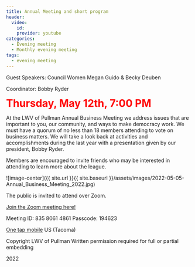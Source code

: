 ```yaml
---
title: Annual Meeting and short program
header:
  video:
    id:
    provider: youtube
categories:
  - Evening meeting
  - Monthly evening meeting
tags:
  - evening meeting
---
```



Guest Speakers:	  Council Women Megan Guido & Becky Deuben


Coordinator:  Bobby Ryder

<span style="color:red; font-size:2em;"> **Thursday, May 12th, 7:00 PM** </span>

At the LWV of Pullman Annual Business Meeting we address issues that are important to you, our community, and ways to make democracy work. We must have a quorum of no less than 18 members attending to vote on business matters. We will take a look back at activities and accomplishments during the last year with a presentation given by our president, Bobby Ryder.

Members are encouraged to invite friends who may be interested in attending to learn more about the league.

![image-center]({{ site.url }}{{ site.baseurl }}/assets/images/2022-05-05-Annual_Business_Meeting_2022.jpg)

The public is invited to attend over Zoom.

[Join the Zoom meeting here!](https://us02web.zoom.us/j/83580614861?pwd=dmJ4a3BIVmVDaUZSM1hlRkZEamlkZz09)

Meeting ID: 835 8061 4861
Passcode: 194623

[One tap mobile](tel:+12532158782,,83580614861#,,,,*194623#) US (Tacoma)


Copyright LWV of Pullman
Written permission required for full or partial embedding

<!---change the title to whatever you want the post to be titled
change the ID out to the end of the youtube link https://youtu.be/r61ARK4Qv9c -->
2022
